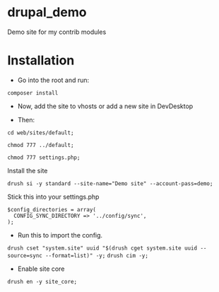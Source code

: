 # drupal_demo
Demo site for my contrib modules

Installation
============
- Go into the root and run:

`composer install`

- Now, add the site to vhosts or add a new site in DevDesktop

- Then:

`cd web/sites/default;`

`chmod 777 ../default;`

`chmod 777 settings.php;`

Install the site

`drush si -y standard --site-name="Demo site" --account-pass=demo;`

Stick this into your settings.php

```
$config_directories = array(
  CONFIG_SYNC_DIRECTORY => '../config/sync',
);
```

- Run this to import the config.

`drush cset "system.site" uuid "$(drush cget system.site uuid --source=sync --format=list)" -y;`
`drush cim -y;`

- Enable site core

`drush en -y site_core;`
